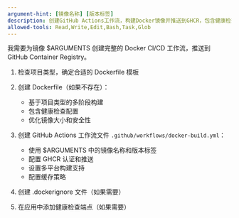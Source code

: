 ```yaml
---
argument-hint: [镜像名称] [版本标签]
description: 创建GitHub Actions工作流，构建Docker镜像并推送到GHCR，包含健康检查
allowed-tools: Read,Write,Edit,Bash,Task,Glob
---
```


我需要为镜像 $ARGUMENTS 创建完整的 Docker CI/CD 工作流，推送到 GitHub Container Registry。

1. 检查项目类型，确定合适的 Dockerfile 模板

2. 创建 Dockerfile（如果不存在）：
   - 基于项目类型的多阶段构建
   - 包含健康检查配置
   - 优化镜像大小和安全性

3. 创建 GitHub Actions 工作流文件 `.github/workflows/docker-build.yml`：
   - 使用 $ARGUMENTS 中的镜像名称和版本标签
   - 配置 GHCR 认证和推送
   - 设置多平台构建支持
   - 配置缓存策略

4. 创建 .dockerignore 文件（如果需要）

5. 在应用中添加健康检查端点（如果需要）
